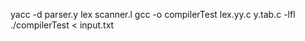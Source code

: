 yacc -d parser.y
lex scanner.l
gcc -o compilerTest lex.yy.c y.tab.c -lfl
./compilerTest < input.txt
